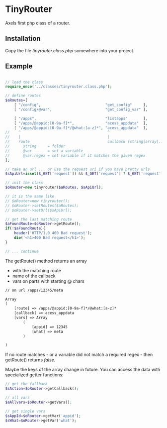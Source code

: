 # TinyRouter

Axels first php class of a router.

## Installation

Copy the file *tinyrouter.class.php* somewhere into your project.

## Example

```php

// load the class
require_once('../classes/tinyrouter.class.php');

// define routes
$aRoutes=[
    [ "/config",                             "get_config"     ],
    [ "/config/@var",                        "get_config_var" ],

    [ "/apps",                               "listapps"       ],
    [ "/apps/@appid:[0-9a-f]*",              "acess_appdata"  ],
    [ "/apps/@appid:[0-9a-f]*/@what:[a-z]*", "acess_appdata"  ],
//    ^                                       ^
//    |                                       |
//    route                                   callback (string|array|... any type you want to get back)
//      string     = folder
//      @var       = set a variable
//      @var:regex = set variable if it matches the given regex
];

// take an url ... or use the request uri if you have pretty urls
$sApiUrl=isset($_GET['request']) && $_GET['request'] ? $_GET['request'] : false;

// init the class
$oRouter=new tinyrouter($aRoutes, $sApiUrl);

// it is the same like
// $oRouter=new tinyrouter();
// $oRouter->setRoutes($aRoutes);
// $oRouter->setUrl($sApiUrl);

// get the last matching route
$aFoundRoute=$oRouter->getRoute();
if(!$aFoundRoute){
    header('HTTP/1.0 400 Bad request');
    die('<h1>400 Bad request</h1>');
}

// ... continue
```

The getRoute() method returns an array

* with the matching route
* name of the callback
* vars on parts with starting @ chars

```txt
// on url /apps/12345/meta

Array
(
    [route] => /apps/@appid:[0-9a-f]*/@what:[a-z]*
    [callback] => acess_appdata
    [vars] => Array
        (
            [appid] => 12345
            [what] => meta
        )

)
```

If no route matches - or a variable did not match a required regex - then getRoute() returns *false*.

Maybe the keys of the array change in future. You can access the data with specialized getter functions:

```php
// get the fallback 
$sAction=$oRouter->getCallback();

// all vars
$aAllvars=$oRouter->getVars();

// get single vars
$sAppId=$oRouter->getVar('appid');
$sWhat=$oRouter->getVar('what');
```

